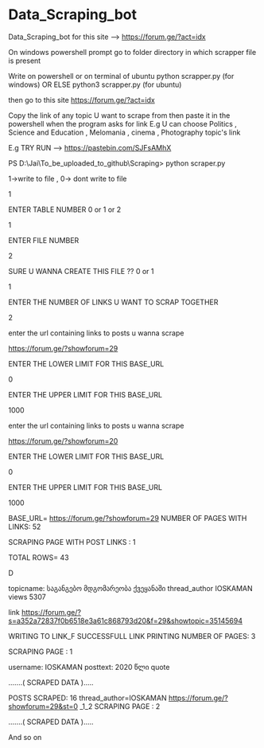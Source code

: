 # Data_Scraping_bot
Data_Scraping_bot for this site -->  https://forum.ge/?act=idx

On windows powershell prompt go to folder directory in which scrapper file is present 

Write on powershell or on terminal of ubuntu
python scrapper.py  (for windows)  OR ELSE    python3 scrapper.py    (for ubuntu)

then go to this site https://forum.ge/?act=idx

Copy the link of any topic U want to scrape from then paste it in the powershell when the program asks for link
E.g U can choose Politics , Science and Education , Melomania , cinema , Photography   topic's link 


E.g TRY RUN -->  https://pastebin.com/SJFsAMhX

PS D:\Jai\To_be_uploaded_to_github\Scraping> python scraper.py

1->write to file , 0-> dont write to file

1 

ENTER TABLE NUMBER 0 or 1 or 2

1 


ENTER FILE NUMBER

2 

SURE U WANNA CREATE THIS FILE ?? 0 or 1

1 

ENTER THE NUMBER OF LINKS U WANT TO SCRAP TOGETHER

2 

enter the url containing links to posts u wanna scrape

https://forum.ge/?showforum=29

ENTER THE LOWER LIMIT FOR THIS BASE_URL

0

ENTER THE UPPER LIMIT FOR THIS BASE_URL

1000

enter the url containing links to posts u wanna scrape

https://forum.ge/?showforum=20

ENTER THE LOWER LIMIT FOR THIS BASE_URL

0

ENTER THE UPPER LIMIT FOR THIS BASE_URL

1000

BASE_URL= https://forum.ge/?showforum=29
NUMBER OF PAGES WITH LINKS: 52

SCRAPING PAGE WITH POST LINKS :  1

TOTAL ROWS= 43

D

topicname: საგანგებო მდგომარეობა ქვეყანაში  thread_author IOSKAMAN  views 5307

link https://forum.ge/?s=a352a72837f0b6518e3a61c868793d20&f=29&showtopic=35145694

WRITING TO LINK_F
SUCCESSFULL LINK PRINTING
NUMBER OF PAGES: 3

SCRAPING PAGE :  1

username: IOSKAMAN
posttext: 2020 წლი
quote

.......( SCRAPED DATA ).....

POSTS SCRAPED: 16        thread_author=IOSKAMAN       https://forum.ge/?showforum=29&st=0  _1_2
SCRAPING PAGE :  2

.......( SCRAPED DATA ).....

And so on
